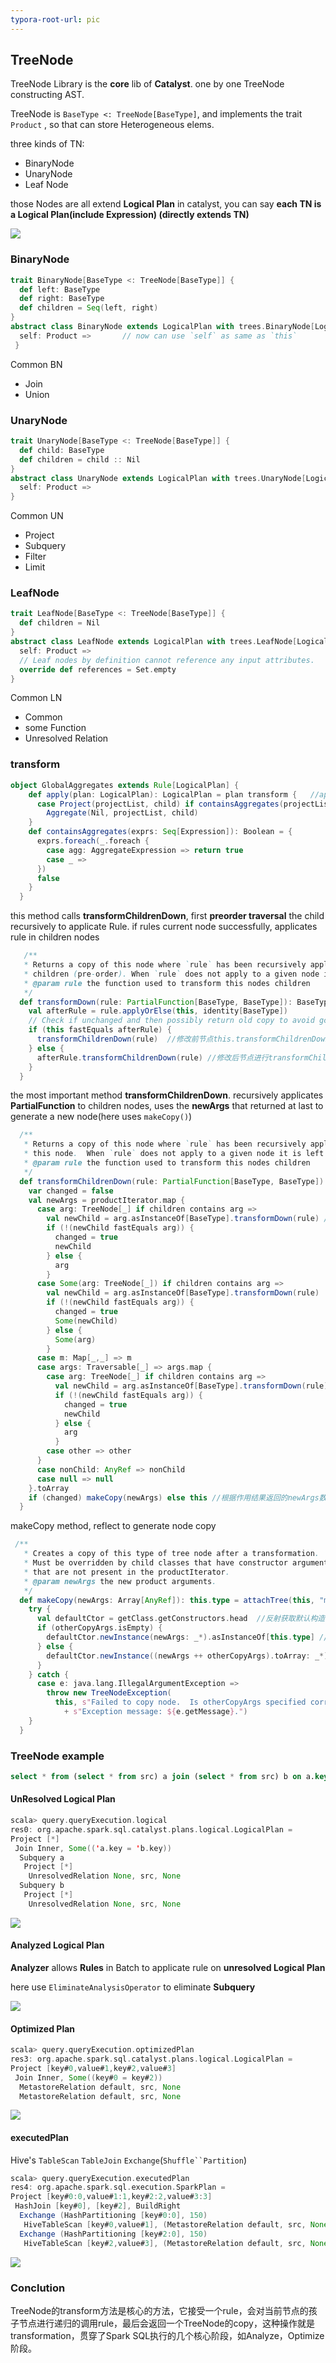 ```yaml
---
typora-root-url: pic
---
```


## TreeNode

TreeNode Library is the **core** lib of **Catalyst**. one by one TreeNode constructing AST.

TreeNode is `BaseType <: TreeNode[BaseType]`, and implements the trait `Product` , so that can store Heterogeneous elems.

three kinds of TN:

* BinaryNode
* UnaryNode
* Leaf Node

those Nodes are all extend **Logical Plan** in catalyst, you can say **each TN is a Logical Plan(include Expression) (directly extends TN)**

![](/treenode1.png)

### BinaryNode

```scala
trait BinaryNode[BaseType <: TreeNode[BaseType]] {
  def left: BaseType
  def right: BaseType
  def children = Seq(left, right)
}
abstract class BinaryNode extends LogicalPlan with trees.BinaryNode[LogicalPlan] {
  self: Product =>       // now can use `self` as same as `this`
 }
```

Common BN

* Join
* Union



### UnaryNode

```scala
trait UnaryNode[BaseType <: TreeNode[BaseType]] {
  def child: BaseType
  def children = child :: Nil
}
abstract class UnaryNode extends LogicalPlan with trees.UnaryNode[LogicalPlan] {
  self: Product =>
}
```

Common UN

* Project
* Subquery
* Filter
* Limit



### LeafNode

```scala
trait LeafNode[BaseType <: TreeNode[BaseType]] {
  def children = Nil
}
abstract class LeafNode extends LogicalPlan with trees.LeafNode[LogicalPlan] {
  self: Product =>
  // Leaf nodes by definition cannot reference any input attributes.
  override def references = Set.empty
}
```

Common LN

* Common
* some Function
* Unresolved Relation



### transform

```scala
object GlobalAggregates extends Rule[LogicalPlan] {
    def apply(plan: LogicalPlan): LogicalPlan = plan transform {   //apply方法这里调用了logical plan（TreeNode） 的transform方法来应用一个PartialFunction
      case Project(projectList, child) if containsAggregates(projectList) =>
        Aggregate(Nil, projectList, child)
    }
    def containsAggregates(exprs: Seq[Expression]): Boolean = {
      exprs.foreach(_.foreach {
        case agg: AggregateExpression => return true
        case _ =>
      })
      false
    }
  }
```

this method calls **transformChildrenDown**, first **preorder traversal** the child recursively to applicate Rule. if rules current node successfully, applicates rule in children nodes 

```scala
   /**
   * Returns a copy of this node where `rule` has been recursively applied to it and all of its
   * children (pre-order). When `rule` does not apply to a given node it is left unchanged.
   * @param rule the function used to transform this nodes children
   */
  def transformDown(rule: PartialFunction[BaseType, BaseType]): BaseType = {
    val afterRule = rule.applyOrElse(this, identity[BaseType])
    // Check if unchanged and then possibly return old copy to avoid gc churn.
    if (this fastEquals afterRule) {
      transformChildrenDown(rule)  //修改前节点this.transformChildrenDown(rule)
    } else {
      afterRule.transformChildrenDown(rule) //修改后节点进行transformChildrenDown
    }
  }
```

the most important method **transformChildrenDown**. recursively applicates **PartialFunction** to children nodes, uses the **newArgs** that returned at last to generate a new node(here uses `makeCopy()`)

```scala
  /**
   * Returns a copy of this node where `rule` has been recursively applied to all the children of
   * this node.  When `rule` does not apply to a given node it is left unchanged.
   * @param rule the function used to transform this nodes children
   */
  def transformChildrenDown(rule: PartialFunction[BaseType, BaseType]): this.type = {
    var changed = false
    val newArgs = productIterator.map {
      case arg: TreeNode[_] if children contains arg =>
        val newChild = arg.asInstanceOf[BaseType].transformDown(rule) //递归子节点应用rule
        if (!(newChild fastEquals arg)) {
          changed = true
          newChild
        } else {
          arg
        }
      case Some(arg: TreeNode[_]) if children contains arg =>
        val newChild = arg.asInstanceOf[BaseType].transformDown(rule)
        if (!(newChild fastEquals arg)) {
          changed = true
          Some(newChild)
        } else {
          Some(arg)
        }
      case m: Map[_,_] => m
      case args: Traversable[_] => args.map {
        case arg: TreeNode[_] if children contains arg =>
          val newChild = arg.asInstanceOf[BaseType].transformDown(rule)
          if (!(newChild fastEquals arg)) {
            changed = true
            newChild
          } else {
            arg
          }
        case other => other
      }
      case nonChild: AnyRef => nonChild
      case null => null
    }.toArray
    if (changed) makeCopy(newArgs) else this //根据作用结果返回的newArgs数组，反射生成新的节点副本。
  }
```

makeCopy method, reflect to generate node copy

```scala
 /**
   * Creates a copy of this type of tree node after a transformation.
   * Must be overridden by child classes that have constructor arguments
   * that are not present in the productIterator.
   * @param newArgs the new product arguments.
   */
  def makeCopy(newArgs: Array[AnyRef]): this.type = attachTree(this, "makeCopy") {
    try {
      val defaultCtor = getClass.getConstructors.head  //反射获取默认构造函数的第一个
      if (otherCopyArgs.isEmpty) {
        defaultCtor.newInstance(newArgs: _*).asInstanceOf[this.type] //反射生成当前节点类型的节点
      } else {
        defaultCtor.newInstance((newArgs ++ otherCopyArgs).toArray: _*).asInstanceOf[this.type] //如果还有其它参数，++
      }
    } catch {
      case e: java.lang.IllegalArgumentException =>
        throw new TreeNodeException(
          this, s"Failed to copy node.  Is otherCopyArgs specified correctly for $nodeName? "
            + s"Exception message: ${e.getMessage}.")
    }
  }
```



### TreeNode example

```sql
select * from (select * from src) a join (select * from src) b on a.key = b.key
```

#### UnResolved Logical Plan

```scala
scala> query.queryExecution.logical
res0: org.apache.spark.sql.catalyst.plans.logical.LogicalPlan = 
Project [*]
 Join Inner, Some(('a.key = 'b.key))
  Subquery a
   Project [*]
    UnresolvedRelation None, src, None
  Subquery b
   Project [*]
    UnresolvedRelation None, src, None
```

![](/treenode2.png)

#### Analyzed Logical Plan

**Analyzer** allows **Rules** in Batch to applicate rule on **unresolved Logical Plan**

here use `EliminateAnalysisOperator` to eliminate **Subquery**

![](/treenode3.png)

#### Optimized Plan

```scala
scala> query.queryExecution.optimizedPlan
res3: org.apache.spark.sql.catalyst.plans.logical.LogicalPlan = 
Project [key#0,value#1,key#2,value#3]
 Join Inner, Some((key#0 = key#2))
  MetastoreRelation default, src, None
  MetastoreRelation default, src, None
```

![](/treenode4.png)

#### executedPlan

Hive's `TableScan` `TableJoin` `Exchange`(`Shuffle``Partition`)

```scala
scala> query.queryExecution.executedPlan
res4: org.apache.spark.sql.execution.SparkPlan = 
Project [key#0:0,value#1:1,key#2:2,value#3:3]
 HashJoin [key#0], [key#2], BuildRight
  Exchange (HashPartitioning [key#0:0], 150)
   HiveTableScan [key#0,value#1], (MetastoreRelation default, src, None), None
  Exchange (HashPartitioning [key#2:0], 150)
   HiveTableScan [key#2,value#3], (MetastoreRelation default, src, None), None
```

![](/treenode5.png)



### Conclution

 TreeNode的transform方法是核心的方法，它接受一个rule，会对当前节点的孩子节点进行递归的调用rule，最后会返回一个TreeNode的copy，这种操作就是transformation，贯穿了Spark SQL执行的几个核心阶段，如Analyze，Optimize阶段。